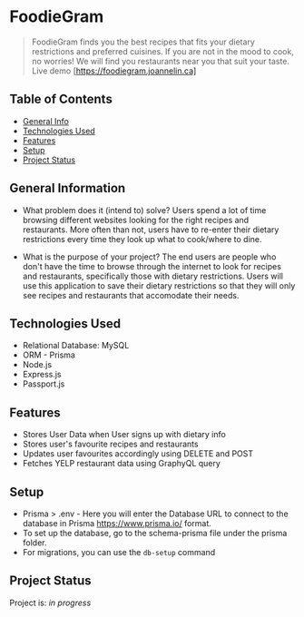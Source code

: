 # FoodieGram
> FoodieGram finds you the best recipes that fits your dietary restrictions and preferred cuisines. If you are not in the mood to cook, no worries! We will find you restaurants near you that suit your taste. 
> Live demo [https://foodiegram.joannelin.ca]

## Table of Contents
* [General Info](#general-information)
* [Technologies Used](#technologies-used)
* [Features](#features)
* [Setup](#setup)
* [Project Status](#project-status)




## General Information
- What problem does it (intend to) solve?
Users spend a lot of time browsing different websites looking for the right recipes and restaurants. More often than not, users have to re-enter their dietary restrictions every time they look up what to cook/where to dine.

- What is the purpose of your project?
The end users are people who don't have the time to browse through the internet to look for recipes and restaurants, specifically those with dietary restrictions. Users will use this application to save their dietary restrictions so that they will only see recipes and restaurants that accomodate their needs.



## Technologies Used
- Relational Database: MySQL 
- ORM - Prisma
- Node.js
- Express.js 
- Passport.js 


## Features
- Stores User Data when User signs up with dietary info 
- Stores user's favourite recipes and restaurants 
- Updates user favourites accordingly using DELETE and POST 
- Fetches YELP restaurant data using GraphyQL query


## Setup
- Prisma > .env - Here you will enter the Database URL to connect to the database in Prisma https://www.prisma.io/ format. 
- To set up the database, go to the schema-prisma file under the prisma folder. 
- For migrations, you can use the `db-setup` command




## Project Status
Project is: _in progress_ 




